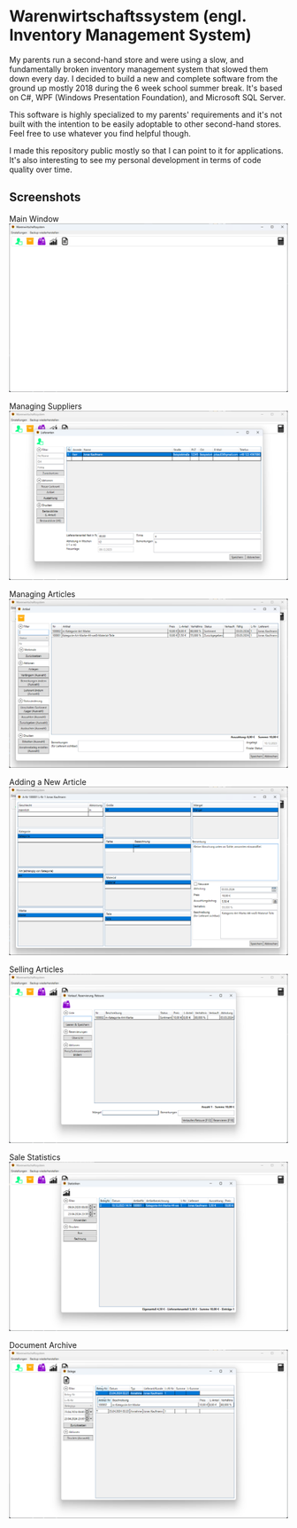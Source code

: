 # Warenwirtschaftssystem (engl. Inventory Management System)

My parents run a second-hand store and were using a slow, and fundamentally broken inventory management system that slowed them down every day.
I decided to build a new and complete software from the ground up mostly 2018 during the 6 week school summer break.
It's based on C#, WPF (Windows Presentation Foundation), and Microsoft SQL Server.

This software is highly specialized to my parents' requirements and it's not built with the intention to be easily adoptable to other second-hand stores.
Feel free to use whatever you find helpful though.

I made this repository public mostly so that I can point to it for applications.
It's also interesting to see my personal development in terms of code quality over time.

## Screenshots

Main Window
![main_window.png](Screenshots/main_window.png)

Managing Suppliers
![supplier_window.png](Screenshots/supplier_window.png)

Managing Articles
![article_window.png](Screenshots/article_window.png)

Adding a New Article
![new_article_page.png](Screenshots/new_article_page.png)

Selling Articles
![selling_window.png](Screenshots/selling_window.png)

Sale Statistics
![statistics_window.png](Screenshots/statistics_window.png)

Document Archive
![documents_window.png](Screenshots/documents_window.png)
